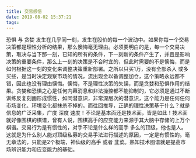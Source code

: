 ```yaml
---
title: 交易感悟
date: 2019-08-02 15:37:21
tags:
---
```


恐惧  与 贪婪 发生在几乎同一刻，发生在股价的每一个波动中。如果你每一个交易决策都是理性分析的结果，那么懊悔毫无理由。必须要明白的是，每一个交易决策，取决与当下那一刻，已知的所有的条件，下一刻新的条件产生了，并且是影响决策的重要条件，那么上一刻的决策是不合时宜的，但此时需要的不是懊悔，而是如何根据这一刻的变化来调整决策重新部署。之所以只买1万，没有全部杀入 或多买些，是当时决定观察市场的情况，流出现金以备调整加仓，这个策略永远都不错，因此也没有理由懊悔。懊悔，不是理性决策的失误，而是贪婪和恐惧作用的结果。贪婪和恐惧之心是任何内幕消息和非法操控都不能抑制的，它必须是通过不断训练反复刻画形成惯性，如同潜意识，非常深层次的潜意识，这个能力是任何任何市场变化、环境变化都抹杀不掉的。而往回推导，正确的理性决策基于什么？就是信息的广泛采集，广度 深度 速度！不论是基本面还是技术面，皆是如此！技术面就好像围棋的棋谱，曾有人说，围棋高手的应变能力来源于其大脑中存储的上万个棋谱。交易行为是有惯性的，对手不论是什么样的高手 多么的顶级，他也是人。这就是为什么别人能对顶级私募的交易手法进行描述的原因，一定是有惯性的。毫无章法的，只能是2个极端，神仙级的高手 或者 韭菜。熟知技术图谱就是提高市场辨识能力和应变能力的基础。